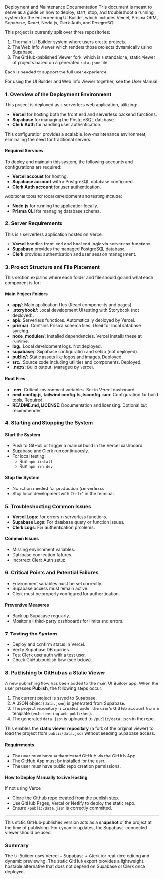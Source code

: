 Deployment and Maintenance Documentation
This document is meant to serve as a guide on how to deploy, start, stop, and troubleshoot a running system for the enJerneering UI Builder, which includes Vercel, Prisma ORM, Supabase, React, Node.js, Clerk Auth, and PostgreSQL.

This project is currently split over three repositories:
1. The main UI Builder system where users create projects.
2. The Web Info Viewer which renders those projects dynamically using Supabase.
3. The GitHub-published Viewer fork, which is a standalone, static viewer of projects based on a generated `data.json` file.

Each is needed to support the full user experience.

For using the UI Builder and Web Info Viewer together, see the User Manual.

### 1. Overview of the Deployment Environment
This project is deployed as a serverless web application, utilizing:
- **Vercel** for hosting both the front end and serverless backend functions.
- **Supabase** for managing the PostgreSQL database.
- **Clerk Auth** for handling user authentication.

This configuration provides a scalable, low-maintenance environment, eliminating the need for traditional servers.

#### Required Services
To deploy and maintain this system, the following accounts and configurations are required:
- **Vercel account** for hosting.
- **Supabase account** with a PostgreSQL database configured.
- **Clerk Auth account** for user authentication.

Additional tools for local development and testing include:
- **Node.js** for running the application locally.
- **Prisma CLI** for managing database schema.

### 2. Server Requirements
This is a serverless application hosted on Vercel:
- **Vercel** handles front-end and backend logic via serverless functions.
- **Supabase** provides the managed PostgreSQL database.
- **Clerk** provides authentication and user session management.

### 3. Project Structure and File Placement
This section explains where each folder and file should go and what each component is for:

#### Main Project Folders
- **app/**: Main application files (React components and pages).
- **.storybook/**: Local development UI testing with Storybook (not deployed).
- **api/**: Serverless functions. Automatically deployed by Vercel.
- **prisma/**: Contains Prisma schema files. Used for local database syncing.
- **node_modules/**: Installed dependencies. Vercel installs these at runtime.
- **log/**: Local development logs. Not deployed.
- **supabase/**: Supabase configuration and setup (not deployed).
- **public/**: Static assets like logos and images. Deployed.
- **src/**: Source code including utilities and components. Deployed.
- **.next/**: Build output. Managed by Vercel.

#### Root Files
- **.env**: Critical environment variables. Set in Vercel dashboard.
- **next.config.js, tailwind.config.ts, tsconfig.json**: Configuration for build tools. Required.
- **README.md, LICENSE**: Documentation and licensing. Optional but recommended.

### 4. Starting and Stopping the System
#### Start the System
- Push to GitHub or trigger a manual build in the Vercel dashboard.
- Supabase and Clerk run continuously.
- For local testing:
  - Run `npm install`
  - Run `npm run dev`

#### Stop the System
- No action needed for production (serverless).
- Stop local development with `Ctrl+C` in the terminal.

### 5. Troubleshooting Common Issues
- **Vercel Logs**: For errors in serverless functions.
- **Supabase Logs**: For database query or function issues.
- **Clerk Logs**: For authentication problems.

#### Common Issues
- Missing environment variables.
- Database connection failures.
- Incorrect Clerk Auth setup.

### 6. Critical Points and Potential Failures
- Environment variables must be set correctly.
- Supabase access must remain active.
- Clerk must be properly configured for authentication.

#### Preventive Measures
- Back up Supabase regularly.
- Monitor all third-party dashboards for limits and errors.

### 7. Testing the System
- Deploy and confirm status in Vercel.
- Verify Supabase DB queries.
- Test Clerk user auth with a test user.
- Check GitHub publish flow (see below).

### 8. Publishing to GitHub as a Static Viewer
A new publishing flow has been added to the main UI Builder app. When the user presses **Publish**, the following steps occur:

1. The current project is saved to Supabase.
2. A JSON object (`data.json`) is generated from Supabase.
3. The project repository is created under the user’s GitHub account from a template (`enJerneering-web-publisher`).
4. The generated `data.json` is uploaded to `/public/data.json` in the repo.

This enables the **static viewer repository** (a fork of the original viewer) to load the project from `public/data.json` without needing Supabase access.

#### Requirements
- The user must have authenticated GitHub via the GitHub App.
- The GitHub App must be installed for the user.
- The user must have public repo creation permissions.

#### How to Deploy Manually to Live Hosting
If not using Vercel:
- Clone the GitHub repo created from the publish step.
- Use GitHub Pages, Vercel or Netlify to deploy the static repo.
- Ensure `/public/data.json` is correctly committed.

---

This static GitHub-published version acts as a **snapshot** of the project at the time of publishing. For dynamic updates, the Supabase-connected viewer should be used.

### Summary
The UI Builder uses Vercel + Supabase + Clerk for real-time editing and dynamic previewing. The static GitHub export provides a lightweight, hostable alternative that does not depend on Supabase or Clerk once deployed.
